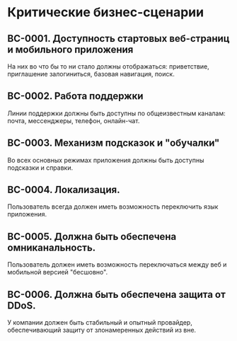 # Критические бизнес-сценарии
## BC-0001. Доступность стартовых веб-страниц и мобильного приложения
На них во что бы то ни стало должны отображаться: приветствие, приглашение залогиниться, базовая навигация, поиск.   

## BC-0002. Работа поддержки
Линии поддержки должны быть доступны по общеизвестным каналам: почта, мессенджеры, телефон, онлайн-чат.

## BC-0003. Механизм подсказок и "обучалки"
Во всех основных режимах приложения должны быть доступны подсказки и справки.

## BC-0004. Локализация.
Пользователь всегда должен иметь возможность переключить язык приложения.

## BC-0005. Должна быть обеспечена омниканальность.
Пользователь должен иметь возможность переключаться между веб и мобильной версией "бесшовно".

## BC-0006. Должна быть обеспечена защита от DDoS.
У компании должен быть стабильный и опытный провайдер, обеспечивающий защиту от злонамеренных действий из вне.
